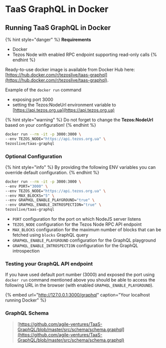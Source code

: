# TaaS GraphQL in Docker

## Running TaaS GraphQL in Docker

{% hint style="danger" %}
**Requirements**

* Docker
* Tezos Node with enabled RPC endpoint supporting read-only calls
{% endhint %}

Ready-to-use docker image is available from Docker Hub here: [https://hub.docker.com/r/tezoslive/taas-graphql](https://hub.docker.com/r/tezoslive/taas-graphql).

Example of the `docker run` command

* exposing port 3000
* setting the Tezos:NodeUrl environment variable to [https://api.tezos.org.ua](https://api.tezos.org.ua)

{% hint style="warning" %}
Do not forget to change the **Tezos:NodeUrl** based on your configuration!
{% endhint %}

```bash
docker run --rm -it -p 3000:3000 \
--env TEZOS_NODE="https://api.tezos.org.ua" \
tezoslive/taas-graphql
```

### Optional Configuration

{% hint style="info" %}
By providing the following ENV variables you can override default configuration.
{% endhint %}

```bash
docker run --rm -it -p 3000:3000 \
--env PORT="3000" \
--env TEZOS_NODE="https://api.tezos.org.ua" \
--env MAX_BLOCKS="5" \
--env GRAPHQL_ENABLE_PLAYGROUND="true" \
--env GRAPHQL_ENABLE_INTROSPECTION="true" \
tezoslive/taas-graphql
```

* `PORT` configuration for the port on which NodeJS server listens
* `TEZOS_NODE` configuration for the Tezos Node RPC API endpoint
* `MAX_BLOCKS` configuration for the maximum number of blocks that can be fetched using `blocks` GraphQL query
* `GRAPHQL_ENABLE_PLAYGROUND` configuration for the GraphQL playground
* `GRAPHQL_ENABLE_INTROSPECTION` configuration for the GraphQL introspection

### Testing your GraphQL API endpoint

If you have used default port number \(3000\) and exposed the port using `docker run` command mentioned above you should be able to access the following URL in the browser \(with enabled `GRAPHQL_ENABLE_PLAYGROUND`\). 

{% embed url="http://127.0.0.1:3000/graphql" caption="Your localhost running Docker" %}

### GraphQL Schema

> [https://github.com/agile-ventures/TaaS-GraphQL/blob/master/src/schema/schema.graphql](https://github.com/agile-ventures/TaaS-GraphQL/blob/master/src/schema/schema.graphql)



